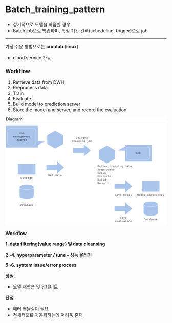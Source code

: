 # Batch_training_pattern

- 정기적으로 모델을 학습할 경우
- Batch job으로 학습하며, 특정 기간 간격(scheduling, trigger)으로  job

---

가장 쉬운 방법으로는 **crontab** (**linux**)

- cloud service 가능

### Workflow

1. Retrieve data from DWH 
2. Preprocess data
3. Train
4. Evaluate
5. Build model to prediction server
6. Store the model and server, and record the evaluation

![Batch_trai%20e91ce/Untitled.png](Batch_trai%20e91ce/Untitled.png)

**Workflow** 

**1. data filtering(value range) 및 data cleansing**

**2~4. hyperparameter / tune - 성능 올리기**

**5~6. system issue/error process**

**장점**

- 모델 재학습 및 업데이트

**단점**

- 에러 핸들링이 필요
- 전체적으로 자동화하는데 어려움 존재
